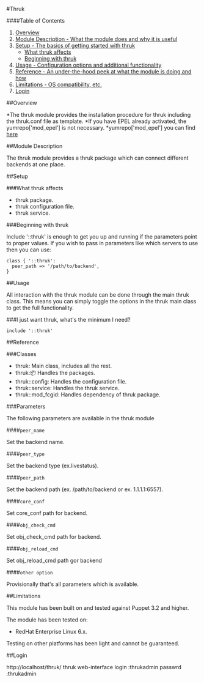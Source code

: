 #Thruk

####Table of Contents

1. [Overview](#overview)
2. [Module Description - What the module does and why it is useful](#module-description)
3. [Setup - The basics of getting started with thruk](#setup)
    * [What thruk affects](#what-thruk-affects)
    * [Beginning with thruk](#beginning-with-thruk)
4. [Usage - Configuration options and additional functionality](#usage)
5. [Reference - An under-the-hood peek at what the module is doing and how](#reference)
5. [Limitations - OS compatibility, etc.](#limitations)
6. [Login](#login)


##Overview

*The thruk module provides the installation procedure for thruk including the thruk.conf file as template.
*If you have EPEL already activated, the yumrepo['mod_epel'] is not necessary.
*yumrepo['mod_epel'] you can find [here](manifests/mod_fcgid.pp)

##Module Description

The thruk module provides a thruk package which can connect different backends at one place.


##Setup

###What thruk affects

* thruk package.
* thruk configuration file.
* thruk service.

###Beginning with thruk

Include '::thruk' is enough to get you up and running if the parameters point to
proper values. If you wish to pass in parameters like which servers to use then you
can use:

```puppet
class { '::thruk':
  peer_path => '/path/to/backend',
}
```

##Usage

All interaction with the thruk module can be done through the main thruk class.
This means you can simply toggle the options in the thruk main class to get the full
functionality.

###I just want thruk, what's the minimum I need?

```puppet
include '::thruk'
```

##Reference

###Classes

* thruk: Main class, includes all the rest.
* thruk::package: Handles the packages.
* thruk::config: Handles the configuration file.
* thruk::service: Handles the thruk service.
* thruk::mod_fcgid: Handles dependency of thruk package.

###Parameters

The following parameters are available in the thruk module

####`peer_name`

Set the backend name.

####`peer_type`

Set the backend type (ex.livestatus).

####`peer_path`

Set the backend path (ex. /path/to/backend  or ex. 1.1.1.1:6557).

####`core_conf`

Set core_conf path for backend.

####`obj_check_cmd`

Set obj_check_cmd path for backend.

####`obj_reload_cmd `

Set obj_reload_cmd path gor backend 

####`other option`

Provisionally that's all parameters which is available.

##Limitations

This module has been built on and tested against Puppet 3.2 and higher.

The module has been tested on:

* RedHat Enterprise Linux 6.x.

Testing on other platforms has been light and cannot be guaranteed.

##Login

http://localhost/thruk/    thruk web-interface
login   :thrukadmin
passwrd :thrukadmin